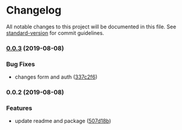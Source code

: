 # Changelog

All notable changes to this project will be documented in this file. See [standard-version](https://github.com/conventional-changelog/standard-version) for commit guidelines.

### [0.0.3](https://github.com/Beor18/jwt-peliculas-frontend/compare/v0.0.2...v0.0.3) (2019-08-08)


### Bug Fixes

* changes form and auth ([337c2f6](https://github.com/Beor18/jwt-peliculas-frontend/commit/337c2f6))

### 0.0.2 (2019-08-08)


### Features

* update readme and package ([507d18b](https://github.com/Beor18/jwt-peliculas-frontend/commit/507d18b))
